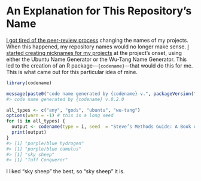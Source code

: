 
# An Explanation for This Repository’s Name

[I got tired of the peer-review
process](https://twitter.com/stevenvmiller/status/1229788167223398400)
changing the names of my projects. When this happened, my repository
names would no longer make sense. [I started creating nicknames for my
projects](https://twitter.com/stevenvmiller/status/1229788168049676294)
at the project’s onset, using either the Ubuntu Name Generator or the
Wu-Tang Name Generator. This led to the creation of an R
package—`{codename}`—that would do this for me. This is what came out
for this particular idea of mine.

``` r
library(codename)

message(paste0("code name generated by {codename} v.", packageVersion("codename")))
#> code name generated by {codename} v.0.2.0

all_types <- c("any", "gods", "ubuntu", "wu-tang")
options(warn = -1) # this is a long seed
for (i in all_types) {
  output <- codename(type = i, seed  = "Steve’s Methods Guide: A Book on Intermediate Methods That Will Assuredly Have a Better Name When I’m Done With It")
  print(output)
}
#> [1] "purple/blue hydrogen"
#> [1] "purple/blue camulus"
#> [1] "sky sheep"
#> [1] "Tuff Conqueror"
```

I liked “sky sheep” the best, so “sky sheep” it is.
